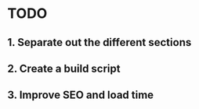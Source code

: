 # TODO

## 1. Separate out the different sections
## 2. Create a build script
## 3. Improve SEO and load time

